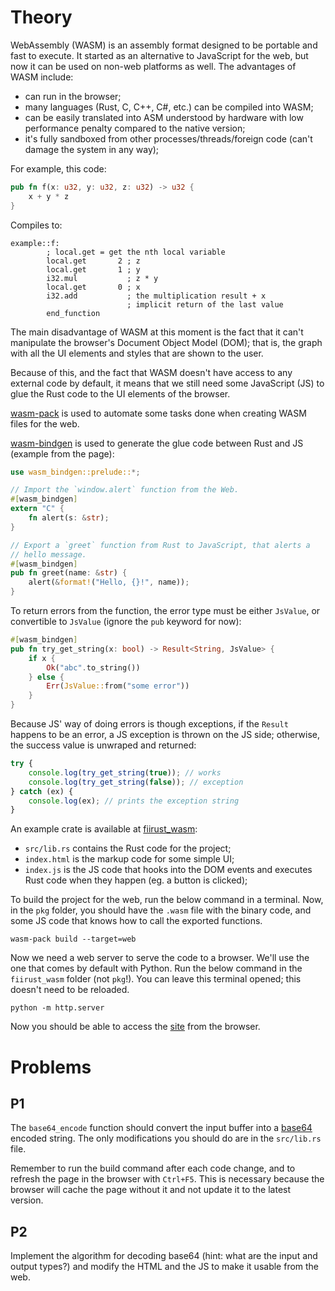 # Theory

WebAssembly (WASM) is an assembly format designed to be portable and fast to execute. It started as an alternative to JavaScript for the web, but now it can be used on non-web platforms as well. The advantages of WASM include:
- can run in the browser;
- many languages (Rust, C, C++, C#, etc.) can be compiled into WASM;
- can be easily translated into ASM understood by hardware with low performance penalty compared to the native version;
- it's fully sandboxed from other processes/threads/foreign code (can't damage the system in any way);

For example, this code:
```rs
pub fn f(x: u32, y: u32, z: u32) -> u32 {
    x + y * z
}
```
Compiles to:
```wasm
example::f:
        ; local.get = get the nth local variable
        local.get       2 ; z
        local.get       1 ; y
        i32.mul           ; z * y
        local.get       0 ; x
        i32.add           ; the multiplication result + x
                          ; implicit return of the last value
        end_function
```

The main disadvantage of WASM at this moment is the fact that it can't manipulate the browser's Document Object Model (DOM); that is, the graph with all the UI elements and styles that are shown to the user.

Because of this, and the fact that WASM doesn't have access to any external code by default, it means that we still need some JavaScript (JS) to glue the Rust code to the UI elements of the browser.

[wasm-pack](https://rustwasm.github.io/wasm-pack/installer/) is used to automate some tasks done when creating WASM files for the web.

[wasm-bindgen](https://crates.io/crates/wasm-bindgen) is used to generate the glue code between Rust and JS (example from the page):
```rs
use wasm_bindgen::prelude::*;

// Import the `window.alert` function from the Web.
#[wasm_bindgen]
extern "C" {
    fn alert(s: &str);
}

// Export a `greet` function from Rust to JavaScript, that alerts a
// hello message.
#[wasm_bindgen]
pub fn greet(name: &str) {
    alert(&format!("Hello, {}!", name));
}
```

To return errors from the function, the error type must be either `JsValue`, or convertible to `JsValue` (ignore the `pub` keyword for now):
```rs
#[wasm_bindgen]
pub fn try_get_string(x: bool) -> Result<String, JsValue> {
    if x {
        Ok("abc".to_string())
    } else {
        Err(JsValue::from("some error"))
    }
}
```

Because JS' way of doing errors is though exceptions, if the `Result` happens to be an error, a JS exception is thrown on the JS side; otherwise, the success value is unwraped and returned:
```js
try {
    console.log(try_get_string(true)); // works
    console.log(try_get_string(false)); // exception
} catch (ex) {
    console.log(ex); // prints the exception string
}
```

An example crate is available at [fiirust_wasm](./fiirust_wasm):
- `src/lib.rs` contains the Rust code for the project;
- `index.html` is the markup code for some simple UI;
- `index.js` is the JS code that hooks into the DOM events and executes Rust code when they happen (eg. a button is clicked);

To build the project for the web, run the below command in a terminal. Now, in the `pkg` folder, you should have the `.wasm` file with the binary code, and some JS code that knows how to call the exported functions.
```
wasm-pack build --target=web
```

Now we need a web server to serve the code to a browser. We'll use the one that comes by default with Python. Run the below command in the `fiirust_wasm` folder (not `pkg`!). You can leave this terminal opened; this doesn't need to be reloaded.
```
python -m http.server
```

Now you should be able to access the [site](http://localhost:8000) from the browser.

# Problems

## P1

The `base64_encode` function should convert the input buffer into a [base64](https://en.wikipedia.org/wiki/Base64) encoded string. The only modifications you should do are in the `src/lib.rs` file.

Remember to run the build command after each code change, and to refresh the page in the browser with `Ctrl+F5`. This is necessary because the browser will cache the page without it and not update it to the latest version.

## P2

Implement the algorithm for decoding base64 (hint: what are the input and output types?) and modify the HTML and the JS to make it usable from the web.